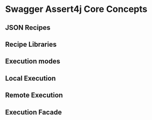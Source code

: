 # Swagger Assert4j Core Concepts

## JSON Recipes

## Recipe Libraries

## Execution modes

## Local Execution

## Remote Execution

## Execution Facade
